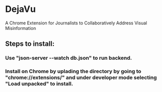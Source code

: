 # DejaVu
A Chrome Extension for Journalists to Collaboratively Address Visual Misinformation

## Steps to install:
### Use "json-server --watch db.json" to run backend.
### Install on Chrome by uplading the directory by going to "chrome://extensions/" and under developer mode selecting "Load unpacked" to install.
